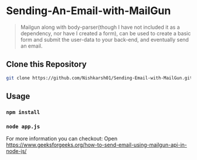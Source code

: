 # Sending-An-Email-with-MailGun

> Mailgun along with body-parser(though I have not included it as a dependency, nor have I created a form), can be used to create a basic form and submit the user-data to your back-end, and eventually send an email.

## Clone this Repository

```bash
git clone https://github.com/Nishkarsh01/Sending-Email-with-MailGun.git
```

## Usage

### `npm install`

### `node app.js`

For more information you can checkout:
Open https://www.geeksforgeeks.org/how-to-send-email-using-mailgun-api-in-node-js/



